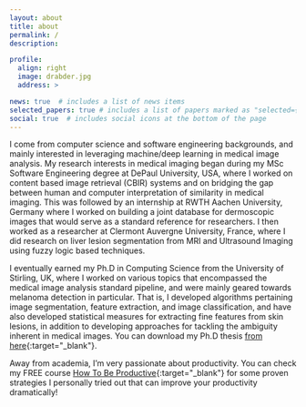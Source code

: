 ```yaml
---
layout: about
title: about
permalink: /
description: 

profile:
  align: right
  image: drabder.jpg
  address: >

news: true  # includes a list of news items
selected_papers: true # includes a list of papers marked as "selected={true}"
social: true  # includes social icons at the bottom of the page
---
```


I come from computer science and software engineering backgrounds, and mainly interested in leveraging machine/deep learning in medical image analysis. My research interests in medical imaging began during my MSc Software Engineering degree at DePaul University, USA, where I worked on content based image retrieval (CBIR) systems and on bridging the gap between human and computer interpretation of similarity in medical imaging. This was followed by an internship at RWTH Aachen University, Germany where I worked on building a joint database for dermoscopic images that would serve as a standard reference for researchers. I then worked as a researcher at Clermont Auvergne University, France, where I did research on liver lesion segmentation from MRI and Ultrasound Imaging using fuzzy logic based techniques.

I eventually earned my Ph.D in Computing Science from the University of Stirling, UK, where I worked on various topics that encompassed the medical image analysis standard pipeline, and were mainly geared towards melanoma detection in particular. That is, I developed algorithms pertaining image segmentation, feature extraction, and image classification, and have also developed statistical measures for extracting fine features from skin lesions, in addition to developing approaches for tackling the ambiguity inherent in medical images. You can download my Ph.D thesis [from here](https://dspace.stir.ac.uk/bitstream/1893/32278/3/PhD-Thesis.pdf){:target="_blank"}.

Away from academia, I’m very passionate about productivity. You can check my FREE course [How To Be Productive](https://beproductive.teachable.com/p/beproductive){:target="_blank"} for some proven strategies I personally tried out that can improve your productivity dramatically!